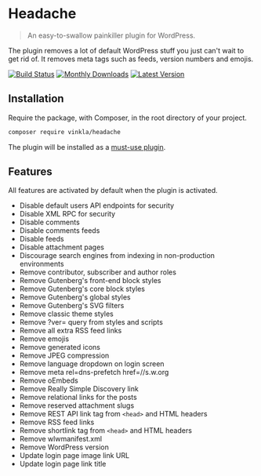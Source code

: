 # Headache

> An easy-to-swallow painkiller plugin for WordPress.

The plugin removes a lot of default WordPress stuff you just can't wait to get rid of. It removes meta tags such as feeds, version numbers and emojis.

[![Build Status](https://badgen.net/github/checks/vinkla/headache?label=build&icon=github)](https://github.com/vinkla/headache/actions)
[![Monthly Downloads](https://badgen.net/packagist/dm/vinkla/headache)](https://packagist.org/packages/vinkla/headache/stats)
[![Latest Version](https://badgen.net/packagist/v/vinkla/headache)](https://packagist.org/packages/vinkla/headache)

## Installation

Require the package, with Composer, in the root directory of your project.

```sh
composer require vinkla/headache
```

The plugin will be installed as a [must-use plugin](https://github.com/vinkla/wordplate#must-use-plugins).

## Features

All features are activated by default when the plugin is activated.

- Disable default users API endpoints for security
- Disable XML RPC for security
- Disable comments
- Disable comments feeds
- Disable feeds
- Disable attachment pages
- Discourage search engines from indexing in non-production environments
- Remove contributor, subscriber and author roles
- Remove Gutenberg's front-end block styles
- Remove Gutenberg's core block styles
- Remove Gutenberg's global styles
- Remove Gutenberg's SVG filters
- Remove classic theme styles
- Remove ?ver= query from styles and scripts
- Remove all extra RSS feed links
- Remove emojis
- Remove generated icons
- Remove JPEG compression
- Remove language dropdown on login screen
- Remove meta rel=dns-prefetch href=//s.w.org
- Remove oEmbeds
- Remove Really Simple Discovery link
- Remove relational links for the posts
- Remove reserved attachment slugs
- Remove REST API link tag from `<head>` and HTML headers
- Remove RSS feed links
- Remove shortlink tag from `<head>` and HTML headers
- Remove wlwmanifest.xml
- Remove WordPress version
- Update login page image link URL
- Update login page link title
